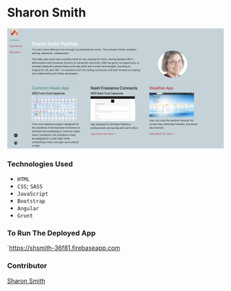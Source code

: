 # Sharon Smith 

#### 
![shSmith Site](https://raw.githubusercontent.com/SMITHsharon/shsmith/master/forReadMe.png)

### Technologies Used
- `HTML`
- `CSS`; `SASS`
- `JavaScript`
- `Bootstrap`
- `Angular`
- `Grunt`

### To Run The Deployed App
`https://shsmith-36f81.firebaseapp.com


### Contributor
[Sharon Smith](https://github.com/SMITHsharon)
